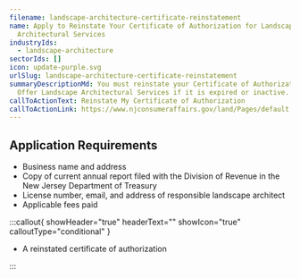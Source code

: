 ```yaml
---
filename: landscape-architecture-certificate-reinstatement
name: Apply to Reinstate Your Certificate of Authorization for Landscape
  Architectural Services
industryIds:
  - landscape-architecture
sectorIds: []
icon: update-purple.svg
urlSlug: landscape-architecture-certificate-reinstatement
summaryDescriptionMd: You must reinstate your Certificate of Authorization to
  Offer Landscape Architectural Services if it is expired or inactive.
callToActionText: Reinstate My Certificate of Authorization
callToActionLink: https://www.njconsumeraffairs.gov/land/Pages/default.aspx
---
```

## Application Requirements

- Business name and address 
- Copy of current annual report filed with the Division of Revenue in the New Jersey Department of Treasury
- License number, email, and address of responsible landscape architect
- Applicable fees paid

:::callout{ showHeader="true" headerText="" showIcon="true" calloutType="conditional" }

- A reinstated certificate of authorization

:::
